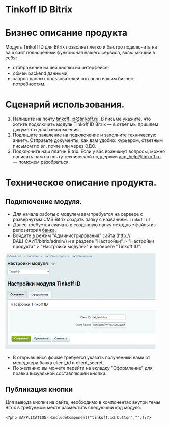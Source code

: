 # Tinkoff ID Bitrix

# Бизнес описание продукта

Модуль Tinkoff ID для Bitrix позволяет легко и быстро подключить на ваш сайт полноценный функционал нашего сервиса, включающий в себя:

- отображение нашей кнопки на интерфейсе;
- обмен backend данными;
- запрос данных пользователей согласно вашим бизнес-потребностям.

# Сценарий использования.
1. Напишите на почту tinkoff_id@tinkoff.ru. В письме укажите, что хотите подключить модуль Tinkoff ID Bitrix — в ответ мы пришлем документы для ознакомления.
2. Подпишите заявление на подключение и заполните техническую анкету. Отправьте документы, как вам удобно: курьером, ответным письмом по эл. почте или через ЭДО.
3. Подключите наш плагин Bitrix. Если у вас возникнут вопросы, можно написать нам на почту технической поддержки acq_help@tinkoff.ru — поможем разобраться.


# Техническое описание продукта.

## Подключение модуля.
- Для начала работы с модулем вам требуется на сервере с развернутым CMS Bitrix создать папку с названием: `tinkoffid`
- Далее требуется скачать в созданную папку исходные файлы из репозитория [банка](https://github.com/Tinkoff/tinkoff-id/tree/master/tinkoff-auth).
- Войдите в режим "Администрирования" сайта (http://ВАШ_САЙТ/bitrix/admin/) и в разделе "Настройки" > "Настройки продукта" > "Настройки модулей" и выберете "Tinkoff ID".

![Результат](./img/bitrix.png)

- В открывшейся форме требуется указать полученный вами от менеджера банка client_id и client_secret.
- По желанию вы можете перейти на вкладку "Оформление" для правки визуальной составляющей кнопки.

## Публикация кнопки

Для вывода кнопки на сайте, необходимо в компонентах внутри темы Bitrix в требуемом месте разместить следующий код модуля:

`<?php $APPLICATION->IncludeComponent("tinkoff:id.button","",);?>`
